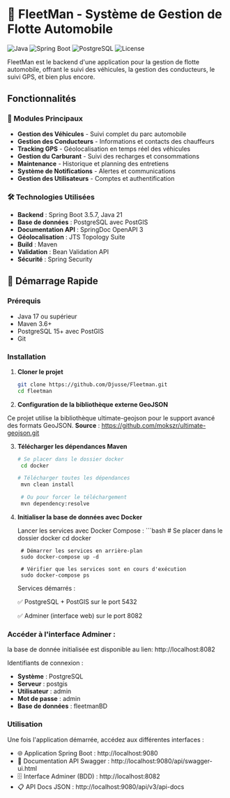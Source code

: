 # 🚗 FleetMan - Système de Gestion de Flotte Automobile

![Java](https://img.shields.io/badge/Java-21-blue)
![Spring Boot](https://img.shields.io/badge/Spring%20Boot-3.5-green)
![PostgreSQL](https://img.shields.io/badge/PostgreSQL-15-blue)
![License](https://img.shields.io/badge/License-Polytechnique_yaounde-yellow)

FleetMan est le backend d'une application pour la gestion de flotte automobile, offrant le suivi des véhicules, la gestion des conducteurs, le suivi GPS, et bien plus encore.

##  Fonctionnalités

### 🎯 Modules Principaux
- **Gestion des Véhicules** - Suivi complet du parc automobile
- **Gestion des Conducteurs** - Informations et contacts des chauffeurs
- **Tracking GPS** - Géolocalisation en temps réel des véhicules
- **Gestion du Carburant** - Suivi des recharges et consommations
- **Maintenance** - Historique et planning des entretiens
- **Système de Notifications** - Alertes et communications
- **Gestion des Utilisateurs** - Comptes et authentification

### 🛠️ Technologies Utilisées

- **Backend** : Spring Boot 3.5.7, Java 21
- **Base de données** : PostgreSQL avec PostGIS
- **Documentation API** : SpringDoc OpenAPI 3
- **Géolocalisation** : JTS Topology Suite
- **Build** : Maven
- **Validation** : Bean Validation API
- **Sécurité** : Spring Security

## 🚀 Démarrage Rapide

### Prérequis
- Java 17 ou supérieur
- Maven 3.6+
- PostgreSQL 15+ avec PostGIS
- Git

### Installation

1. **Cloner le projet**
   ```bash
   git clone https://github.com/Djusse/Fleetman.git
   cd fleetman

2. **Configuration de la bibliothèque externe GeoJSON**

Ce projet utilise la bibliothèque ultimate-geojson pour le support avancé des formats GeoJSON.
**Source** : https://github.com/mokszr/ultimate-geojson.git

3. **Télécharger les dépendances Maven**
   ```bash
   # Se placer dans le dossier docker
    cd docker
   
   # Télécharger toutes les dépendances
    mvn clean install

    # Ou pour forcer le téléchargement
    mvn dependency:resolve

4. **Initialiser la base de données avec Docker**

    Lancer les services avec Docker Compose :
       ```bash
       # Se placer dans le dossier docker
        cd docker

        # Démarrer les services en arrière-plan
        sudo docker-compose up -d

        # Vérifier que les services sont en cours d'exécution
        sudo docker-compose ps

    Services démarrés :

    ✅ PostgreSQL + PostGIS sur le port 5432

    ✅ Adminer (interface web) sur le port 8082

### Accéder à l'interface Adminer :

la base de donnée initialisée est disponible au lien: http://localhost:8082

Identifiants de connexion :

- **Système** : PostgreSQL
- **Serveur** : postgis
- **Utilisateur** : admin
- **Mot de passe** : admin
- **Base de données** : fleetmanBD

### Utilisation 
Une fois l'application démarrée, accédez aux différentes interfaces :

- 🌐 Application Spring Boot : http://localhost:9080
- 📖 Documentation API Swagger : http://localhost:9080/api/swagger-ui.html
- 🗄️ Interface Adminer (BDD) : http://localhost:8082
- 📋 API Docs JSON : http://localhost:9080/api/v3/api-docs
